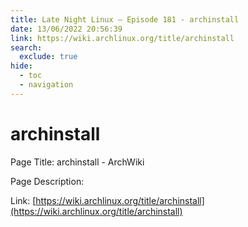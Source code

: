 ```yaml
---
title: Late Night Linux – Episode 181 - archinstall
date: 13/06/2022 20:56:39
link: https://wiki.archlinux.org/title/archinstall
search:
  exclude: true
hide:
  - toc
  - navigation
---
```


# archinstall

Page Title: archinstall - ArchWiki

Page Description:  

Link: [https://wiki.archlinux.org/title/archinstall](https://wiki.archlinux.org/title/archinstall)